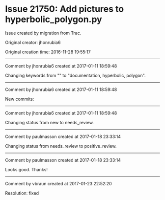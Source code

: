 # Issue 21750: Add pictures to hyperbolic_polygon.py

Issue created by migration from Trac.

Original creator: jhonrubia6

Original creation time: 2016-11-28 19:55:17




---

Comment by jhonrubia6 created at 2017-01-11 18:59:48

Changing keywords from "" to "documentation, hyperbolic, polygon".


---

Comment by jhonrubia6 created at 2017-01-11 18:59:48

New commits:


---

Comment by jhonrubia6 created at 2017-01-11 18:59:48

Changing status from new to needs_review.


---

Comment by paulmasson created at 2017-01-18 23:33:14

Changing status from needs_review to positive_review.


---

Comment by paulmasson created at 2017-01-18 23:33:14

Looks good. Thanks!


---

Comment by vbraun created at 2017-01-23 22:52:20

Resolution: fixed
